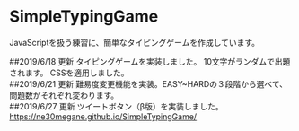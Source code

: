# SimpleTypingGame
JavaScriptを扱う練習に、簡単なタイピングゲームを作成しています。

##2019/6/18 更新
タイピングゲームを実装しました。
10文字がランダムで出題されます。
CSSを適用しました。
<br>
##2019/6/21 更新
難易度変更機能を実装。EASY~HARDの３段階から選べて、問題数がそれぞれ変わります。
<br>
##2019/6/27 更新
ツイートボタン（β版）を実装しました。
<br>
https://ne30megane.github.io/SimpleTypingGame/
